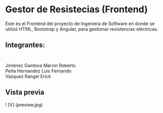 # Gestor de Resistecias (Frontend)
Este es el Frontend del proyecto de Ingeniera de Software en donde se utilizó
HTML, Bootstrap y Angular, para gestionar resistencias eléctricas.

## Integrantes:<br><br>
Jiménez Gamboa Marvin Roberto<br>
Peña Hernandez Luis Fernando<br>
Vazquez Rangel  Erick<br>

## Vista previa

! [V] (preview.jpg)
